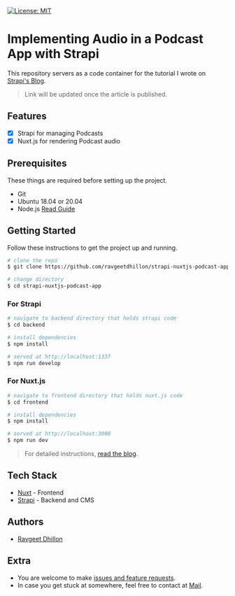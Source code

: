 [![License: MIT](https://img.shields.io/badge/License-MIT-yellow.svg)](https://opensource.org/licenses/MIT)

# Implementing Audio in a Podcast App with Strapi

This repository servers as a code container for the tutorial I wrote on [Strapi's Blog](https://strapi.io/blog/#todo).

> Link will be updated once the article is published.

## Features

- [x] Strapi for managing Podcasts
- [x] Nuxt.js for rendering Podcast audio

## Prerequisites

These things are required before setting up the project.

- Git
- Ubuntu 18.04 or 20.04
- Node.js [Read Guide](https://www.digitalocean.com/community/tutorials/how-to-install-node-js-on-ubuntu-20-04)

## Getting Started

Follow these instructions to get the project up and running.

```bash
# clone the repo
$ git clone https://github.com/ravgeetdhillon/strapi-nuxtjs-podcast-app.git

# change directory
$ cd strapi-nuxtjs-podcast-app
```

### For Strapi

```bash
# navigate to backend directory that holds strapi code
$ cd backend

# install dependencies
$ npm install

# served at http://localhost:1337
$ npm run develop
```

### For Nuxt.js

```bash
# navigate to frontend directory that holds nuxt.js code
$ cd frontend

# install dependencies
$ npm install

# served at http://localhost:3000
$ npm run dev
```

> For detailed instructions, [read the blog](#todo).

## Tech Stack

* [Nuxt](https://nuxtjs.org/) - Frontend
* [Strapi](https://strapi.io/) - Backend and CMS

## Authors

- [Ravgeet Dhillon](https://github.com/ravgeetdhillon)

## Extra

- You are welcome to make [issues and feature requests](https://github.com/ravgeetdhillon/strapi-nuxtjs-podcast-app/issues).
- In case you get stuck at somewhere, feel free to contact at [Mail](mailto:ravgeetdhillon@gmail.com).
